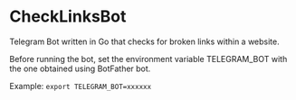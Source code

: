 # CheckLinksBot
Telegram Bot written in Go that checks for broken links within a website.

Before running the bot, set the environment variable TELEGRAM_BOT with the one obtained using BotFather bot.

Example: `export TELEGRAM_BOT=xxxxxx`
